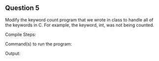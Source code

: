 ## Question 5

Modify the keyword count program that we wrote in class to handle all of the keywords in C. For example, the keyword, int, was not being counted.

Compile Steps: 

Command(s) to run the program:

Output:
